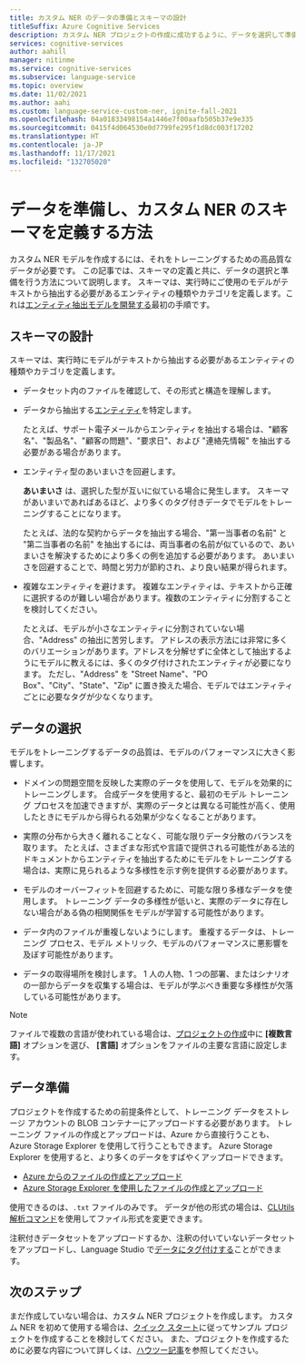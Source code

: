 ```yaml
---
title: カスタム NER のデータの準備とスキーマの設計
titleSuffix: Azure Cognitive Services
description: カスタム NER プロジェクトの作成に成功するように、データを選択して準備する方法について説明します。
services: cognitive-services
author: aahill
manager: nitinme
ms.service: cognitive-services
ms.subservice: language-service
ms.topic: overview
ms.date: 11/02/2021
ms.author: aahi
ms.custom: language-service-custom-ner, ignite-fall-2021
ms.openlocfilehash: 04a01833498154a1446e7f00aafb505b37e9e335
ms.sourcegitcommit: 0415f4d064530e0d7799fe295f1d8dc003f17202
ms.translationtype: HT
ms.contentlocale: ja-JP
ms.lasthandoff: 11/17/2021
ms.locfileid: "132705020"
---
```

# <a name="how-to-prepare-data-and-define-a-schema-for-custom-ner"></a>データを準備し、カスタム NER のスキーマを定義する方法

カスタム NER モデルを作成するには、それをトレーニングするための高品質なデータが必要です。 この記事では、スキーマの定義と共に、データの選択と準備を行う方法について説明します。 スキーマは、実行時にご使用のモデルがテキストから抽出する必要があるエンティティの種類やカテゴリを定義します。これは[エンティティ抽出モデルを開発する](../overview.md#application-development-lifecycle)最初の手順です。

## <a name="schema-design"></a>スキーマの設計

スキーマは、実行時にモデルがテキストから抽出する必要があるエンティティの種類やカテゴリを定義します。

* データセット内のファイルを確認して、その形式と構造を理解します。

* データから抽出する[エンティティ](../glossary.md#entity)を特定します。

    たとえば、サポート電子メールからエンティティを抽出する場合は、"顧客名"、"製品名"、"顧客の問題"、"要求日"、および "連絡先情報" を抽出する必要がある場合があります。

* エンティティ型のあいまいさを回避します。

    **あいまいさ** は、選択した型が互いに似ている場合に発生します。 スキーマがあいまいであればあるほど、より多くのタグ付きデータでモデルをトレーニングすることになります。

    たとえば、法的な契約からデータを抽出する場合、"第一当事者の名前" と "第二当事者の名前" を抽出するには、両当事者の名前が似ているので、あいまいさを解決するためにより多くの例を追加する必要があります。 あいまいさを回避することで、時間と労力が節約され、より良い結果が得られます。

* 複雑なエンティティを避けます。 複雑なエンティティは、テキストから正確に選択するのが難しい場合があります。複数のエンティティに分割することを検討してください。

    たとえば、モデルが小さなエンティティに分割されていない場合、"Address" の抽出に苦労します。 アドレスの表示方法には非常に多くのバリエーションがあります。アドレスを分解せずに全体として抽出するようにモデルに教えるには、多くのタグ付けされたエンティティが必要になります。 ただし、"Address" を "Street Name"、"PO Box"、"City"、"State"、"Zip" に置き換えた場合、モデルではエンティティごとに必要なタグが少なくなります。

## <a name="data-selection"></a>データの選択

モデルをトレーニングするデータの品質は、モデルのパフォーマンスに大きく影響します。

* ドメインの問題空間を反映した実際のデータを使用して、モデルを効果的にトレーニングします。 合成データを使用すると、最初のモデル トレーニング プロセスを加速できますが、実際のデータとは異なる可能性が高く、使用したときにモデルから得られる効果が少なくなることがあります。

* 実際の分布から大きく離れることなく、可能な限りデータ分散のバランスを取ります。 たとえば、さまざまな形式や言語で提供される可能性がある法的ドキュメントからエンティティを抽出するためにモデルをトレーニングする場合は、実際に見られるような多様性を示す例を提供する必要があります。

* モデルのオーバーフィットを回避するために、可能な限り多様なデータを使用します。 トレーニング データの多様性が低いと、実際のデータに存在しない場合がある偽の相関関係をモデルが学習する可能性があります。 
 
* データ内のファイルが重複しないようにします。 重複するデータは、トレーニング プロセス、モデル メトリック、モデルのパフォーマンスに悪影響を及ぼす可能性があります。 

* データの取得場所を検討します。 1 人の人物、1 つの部署、またはシナリオの一部からデータを収集する場合は、モデルが学ぶべき重要な多様性が欠落している可能性があります。 

> [!NOTE]
> ファイルで複数の言語が使われている場合は、[プロジェクトの作成](../quickstart.md)中に **[複数言語]** オプションを選び、 **[言語]** オプションをファイルの主要な言語に設定します。

## <a name="data-preparation"></a>データ準備

プロジェクトを作成するための前提条件として、トレーニング データをストレージ アカウントの BLOB コンテナーにアップロードする必要があります。 トレーニング ファイルの作成とアップロードは、Azure から直接行うことも、 Azure Storage Explorer を使用して行うこともできます。 Azure Storage Explorer を使用すると、より多くのデータをすばやくアップロードできます。  

* [Azure からのファイルの作成とアップロード](../../../../storage/blobs/storage-quickstart-blobs-portal.md#create-a-container)
* [Azure Storage Explorer を使用したファイルの作成とアップロード](../../../../vs-azure-tools-storage-explorer-blobs.md)

使用できるのは、`.txt` ファイルのみです。 データが他の形式の場合は、[CLUtils 解析コマンド](https://github.com/microsoft/CognitiveServicesLanguageUtilities/blob/main/CustomTextAnalytics.CLUtils/Solution/CogSLanguageUtilities.ViewLayer.CliCommands/Commands/ParseCommand/README.md)を使用してファイル形式を変更できます。

 注釈付きデータセットをアップロードするか、注釈の付いていないデータセットをアップロードし、Language Studio で[データにタグ付けする](../how-to/tag-data.md)ことができます。 
 
## <a name="next-steps"></a>次のステップ

まだ作成していない場合は、カスタム NER プロジェクトを作成します。 カスタム NER を初めて使用する場合は、[クイック スタート](../quickstart.md)に従ってサンプル プロジェクトを作成することを検討してください。 また、プロジェクトを作成するために必要な内容について詳しくは、[ハウツー記事](../how-to/create-project.md)を参照してください。